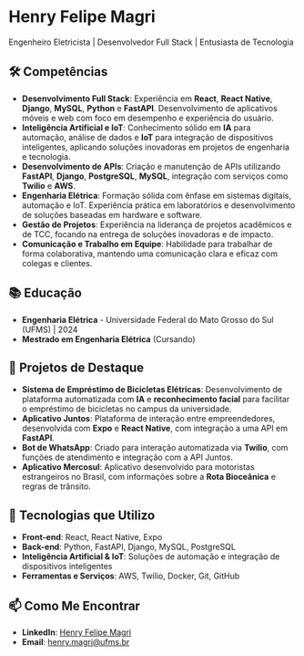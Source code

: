# Henry Felipe Magri

Engenheiro Eletricista | Desenvolvedor Full Stack | Entusiasta de Tecnologia

## 🛠️ Competências

- **Desenvolvimento Full Stack**: Experiência em **React**, **React Native**, **Django**, **MySQL**, **Python** e **FastAPI**. Desenvolvimento de aplicativos móveis e web com foco em desempenho e experiência do usuário.
- **Inteligência Artificial e IoT**: Conhecimento sólido em **IA** para automação, análise de dados e **IoT** para integração de dispositivos inteligentes, aplicando soluções inovadoras em projetos de engenharia e tecnologia.
- **Desenvolvimento de APIs**: Criação e manutenção de APIs utilizando **FastAPI**, **Django**, **PostgreSQL**, **MySQL**, integração com serviços como **Twilio** e **AWS**.
- **Engenharia Elétrica**: Formação sólida com ênfase em sistemas digitais, automação e IoT. Experiência prática em laboratórios e desenvolvimento de soluções baseadas em hardware e software.
- **Gestão de Projetos**: Experiência na liderança de projetos acadêmicos e de TCC, focando na entrega de soluções inovadoras e de impacto.
- **Comunicação e Trabalho em Equipe**: Habilidade para trabalhar de forma colaborativa, mantendo uma comunicação clara e eficaz com colegas e clientes.

## 📚 Educação

- **Engenharia Elétrica** - Universidade Federal do Mato Grosso do Sul (UFMS) | 2024
- **Mestrado em Engenharia Elétrica** (Cursando)

## 📍 Projetos de Destaque

- **Sistema de Empréstimo de Bicicletas Elétricas**: Desenvolvimento de plataforma automatizada com **IA** e **reconhecimento facial** para facilitar o empréstimo de bicicletas no campus da universidade.
- **Aplicativo Juntos**: Plataforma de interação entre empreendedores, desenvolvida com **Expo** e **React Native**, com integração a uma API em **FastAPI**.
- **Bot de WhatsApp**: Criado para interação automatizada via **Twilio**, com funções de atendimento e integração com a API Juntos.
- **Aplicativo Mercosul**: Aplicativo desenvolvido para motoristas estrangeiros no Brasil, com informações sobre a **Rota Bioceânica** e regras de trânsito.

## 🚀 Tecnologias que Utilizo

- **Front-end**: React, React Native, Expo
- **Back-end**: Python, FastAPI, Django, MySQL, PostgreSQL
- **Inteligência Artificial & IoT**: Soluções de automação e integração de dispositivos inteligentes
- **Ferramentas e Serviços**: AWS, Twilio, Docker, Git, GitHub

## 📫 Como Me Encontrar

- **LinkedIn**: [Henry Felipe Magri](https://www.linkedin.com/in/henry-magri-7a40a52a1/)
- **Email**: henry.magri@ufms.br
